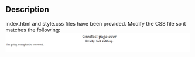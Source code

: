 ## Description
index.html and style.css files have been provided. Modify the CSS file so it matches the following:
![goal](screenshot.png)

